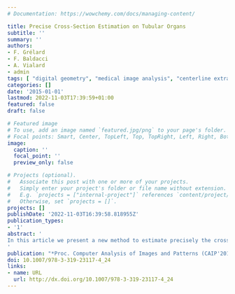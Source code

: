 ```yaml
---
# Documentation: https://wowchemy.com/docs/managing-content/

title: Precise Cross-Section Estimation on Tubular Organs
subtitle: ''
summary: ''
authors:
- F. Grélard
- F. Baldacci
- A. Vialard
- admin
tags: [ "digital geometry", "medical image analysis", "centerline extraction", "cross-section extraction", "3D", "tubular objects" ]
categories: []
date: '2015-01-01'
lastmod: 2022-11-03T17:39:59+01:00
featured: false
draft: false

# Featured image
# To use, add an image named `featured.jpg/png` to your page's folder.
# Focal points: Smart, Center, TopLeft, Top, TopRight, Left, Right, BottomLeft, Bottom, BottomRight.
image:
  caption: ''
  focal_point: ''
  preview_only: false

# Projects (optional).
#   Associate this post with one or more of your projects.
#   Simply enter your project's folder or file name without extension.
#   E.g. `projects = ["internal-project"]` references `content/project/deep-learning/index.md`.
#   Otherwise, set `projects = []`.
projects: []
publishDate: '2022-11-03T16:39:58.818955Z'
publication_types:
- '1'
abstract: '
In this article we present a new method to estimate precisely the cross-section of tubular organs. Obtaining a precise cross-section is the critical step to perform quantitative analysis of those organs, for which diameter or area are often correlated to pathologies. Our estimation method, based on a covariance measure from the Voronoi cells of the set of studied points, can be computed either from the skeleton representation, or from the whole set of voxels of the segmented tubular organ. This estimator can give a cross-section estimation from any point of the organ, and is both more accurate and more robust to segmentation errors than state-of-the-art methods.
'
publication: "*Proc. Computer Analysis of Images and Patterns (CAIP'2015), La Valetta, Malta*, pp 277-288, volume 9257 of Lecture Notes in Computer Science, 2015"
doi: 10.1007/978-3-319-23117-4_24
links:
- name: URL
  url: http://dx.doi.org/10.1007/978-3-319-23117-4_24
---
```

